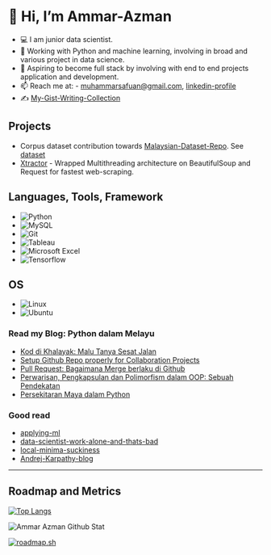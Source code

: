 
 # 👋 Hi, I’m Ammar-Azman
- 💻 I am junior data scientist.
- 🐍 Working with Python and machine learning, involving in broad and various project in data science.
- 🚀 Aspiring to become full stack by involving with end to end projects application and development.
- 📫 Reach me at: - muhammarsafuan@gmail.com, [linkedin-profile](https://www.linkedin.com/in/ammar-azman/)
- ✍ [My-Gist-Writing-Collection](https://gist.github.com/Ammar-Azman)

## Projects
- Corpus dataset contribution towards [Malaysian-Dataset-Repo](https://github.com/mesolitica/malaysian-dataset/tree/master). See [dataset](https://huggingface.co/Ammar-Azman)
- [Xtractor](https://github.com/Ammar-Azman/xtractor) - Wrapped Multithreading architecture on BeautifulSoup and Request for fastest web-scraping. 

## Languages, Tools, Framework
* ![Python](https://img.shields.io/badge/python-3670A0?style=for-the-badge&logo=python&logoColor=ffdd54)
* ![MySQL](https://img.shields.io/badge/mysql-%2300f.svg?style=for-the-badge&logo=mysql&logoColor=white)
* ![Git](https://img.shields.io/badge/git-%23F05033.svg?style=for-the-badge&logo=git&logoColor=white)
* ![Tableau](https://img.shields.io/badge/Tableau-E97627?style=for-the-badge&logo=Tableau&logoColor=white)
* ![Microsoft Excel](https://img.shields.io/badge/Microsoft_Excel-217346?style=for-the-badge&logo=microsoft-excel&logoColor=white)
* ![Tensorflow](https://img.shields.io/badge/TensorFlow-FF6F00?style=for-the-badge&logo=tensorflow&logoColor=white)

## OS
* ![Linux](https://img.shields.io/badge/Linux-FCC624?style=for-the-badge&logo=linux&logoColor=black)
* ![Ubuntu](https://img.shields.io/badge/Ubuntu-E95420?style=for-the-badge&logo=ubuntu&logoColor=white)

### Read my Blog: Python dalam Melayu 
<!-- BLOG-POST-LIST:START -->
- [Kod di Khalayak: Malu Tanya Sesat Jalan](https://ammarazman.hashnode.dev/kod-di-khalayak-malu-tanya-sesat-jalan)
- [Setup Github Repo properly for Collaboration Projects](https://ammarazman.hashnode.dev/setup-github-repo-properly-for-collaboration-projects)
- [Pull Request: Bagaimana Merge berlaku di Github](https://ammarazman.hashnode.dev/pull-request-bagaimana-merge-berlaku-di-github)
- [Perwarisan, Pengkapsulan dan Polimorfism dalam OOP: Sebuah Pendekatan](https://ammarazman.hashnode.dev/perwarisan-pengkapsulan-dan-polimorfism-dalam-oop)
- [Persekitaran Maya dalam Python](https://ammarazman.hashnode.dev/persekitaran-maya-dalam-python)
<!-- BLOG-POST-LIST:END -->

### Good read
-  [applying-ml](https://applyingml.com/)
-  [data-scientist-work-alone-and-thats-bad](https://www.ethanrosenthal.com/2023/01/10/data-scientists-alone/)
-  [local-minima-suckiness](https://vickiboykis.com/2021/08/05/the-local-minima-of-suckiness/)
-  [Andrej-Karpathy-blog](http://karpathy.github.io/)

---
## Roadmap and Metrics
[![Top Langs](https://github-readme-stats.vercel.app/api/top-langs/?username=Ammar-Azman&show_icons=True&hide_border=True&theme=tokyonight)](https://github.com/anuraghazra/github-readme-stats)

<img allign="left" alt="Ammar Azman Github Stat" src="https://github-readme-stats.vercel.app/api?username=Ammar-Azman&show_icons=True&hide_border=True&theme=tokyonight" /> 

[![roadmap.sh](https://api.roadmap.sh/v1-badge/wide/64acfd9614678473bb612dd3?variant=dark&roadmaps=python%2Cdevops%2Cdocker)](https://roadmap.sh)
